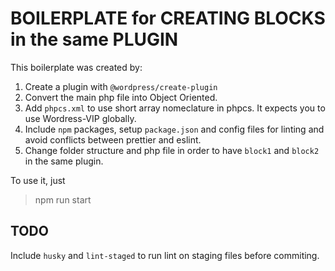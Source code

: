 # BOILERPLATE for CREATING BLOCKS in the same PLUGIN

This boilerplate was created by:

1. Create a plugin with `@wordpress/create-plugin`
2. Convert the main php file into Object Oriented.
3. Add `phpcs.xml` to use short array nomeclature in phpcs. It expects you to use Wordress-VIP globally.
4. Include `npm` packages, setup `package.json` and config files for linting and avoid conflicts between prettier and eslint.
5. Change folder structure and php file in order to have `block1` and `block2` in the same plugin.

To use it, just

> npm run start

## TODO

Include `husky` and `lint-staged` to run lint on staging files before commiting.
